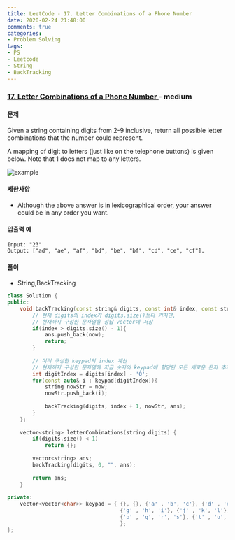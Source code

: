 ```yaml
---
title: LeetCode - 17. Letter Combinations of a Phone Number
date: 2020-02-24 21:48:00
comments: true
categories:
- Problem Solving
tags:
- PS
- Leetcode
- String
- BackTracking
---
```


### [ 17. Letter Combinations of a Phone Number ](https://leetcode.com/problems/letter-combinations-of-a-phone-number/) - medium

#### 문제

Given a string containing digits from 2-9 inclusive, return all possible letter combinations that the number could represent.

A mapping of digit to letters (just like on the telephone buttons) is given below. Note that 1 does not map to any letters.

![example](https://upload.wikimedia.org/wikipedia/commons/thumb/7/73/Telephone-keypad2.svg/200px-Telephone-keypad2.svg.png)

#### 제한사항

  - Although the above answer is in lexicographical order, your answer could be in any order you want.
  
#### 입출력 예

```
Input: "23"
Output: ["ad", "ae", "af", "bd", "be", "bf", "cd", "ce", "cf"].
```

#### 풀이
  - String,BackTracking

```cpp
class Solution {
public:
    void backTracking(const string& digits, const int& index, const string& now, vector<string>& ans){
        // 현재 digits의 index가 digits.size()보다 커지면,
        // 현재까지 구성한 문자열을 정답 vector에 저장
        if(index > digits.size() - 1){
            ans.push_back(now);
            return;
        }
        
        // 미리 구성한 keypad의 index 계산
        // 현재까지 구성한 문자열에 지금 숫자의 keypad에 할당된 모든 새로운 문자 추가
        int digitIndex = digits[index] - '0';
        for(const auto& i : keypad[digitIndex]){
            string nowStr = now;
            nowStr.push_back(i);
            
            backTracking(digits, index + 1, nowStr, ans);
        }
    };
    
    vector<string> letterCombinations(string digits) {
        if(digits.size() < 1)
            return {};
        
        vector<string> ans;
        backTracking(digits, 0, "", ans);
        
        return ans;
    }
    
private:
    vector<vector<char>> keypad = { {}, {}, {'a' , 'b', 'c'}, {'d' , 'e', 'f'},
                                    {'g' , 'h', 'i'}, {'j' , 'k', 'l'}, {'m' , 'n', 'o'},
                                    {'p' , 'q', 'r', 's'}, {'t' , 'u', 'v'}, {'w' , 'x', 'y', 'z'}
                                    };
};
